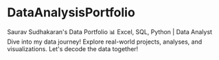 # DataAnalysisPortfolio
Saurav Sudhakaran's Data Portfolio  📊
Excel, SQL, Python | Data Analyst  Dive into my data journey! 
Explore real-world projects, analyses, and visualizations. Let's decode the data together!
